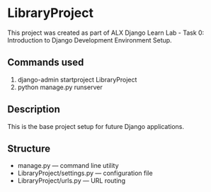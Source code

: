 # LibraryProject

This project was created as part of ALX Django Learn Lab - Task 0: Introduction to Django Development Environment Setup.

## Commands used
1. django-admin startproject LibraryProject
2. python manage.py runserver

## Description
This is the base project setup for future Django applications.

## Structure
- manage.py — command line utility
- LibraryProject/settings.py — configuration file
- LibraryProject/urls.py — URL routing

